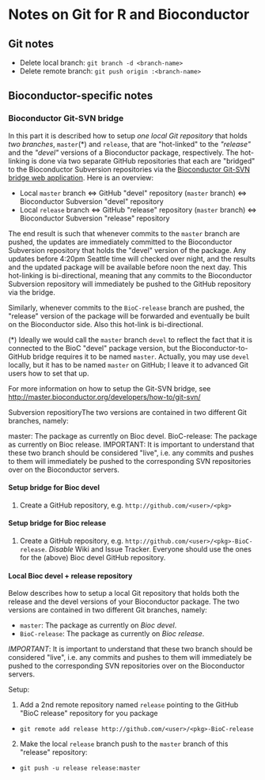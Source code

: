 # Notes on Git for R and Bioconductor

## Git notes

* Delete local branch: `git branch -d <branch-name>`
* Delete remote branch: `git push origin :<branch-name>`


## Bioconductor-specific notes

### Bioconductor Git-SVN bridge
In this part it is described how to setup _one local Git repository_ that holds _two branches_, `master`(*) and `release`, that are "hot-linked" to the _"release"_ and the _"devel"_ versions of a Bioconductor package, respectively.  The hot-linking is done via two separate GitHub repositories that each are "bridged" to the Bioconductor Subversion repositories via the [Bioconductor Git-SVN bridge web application](https://gitsvn.bioconductor.org/).  Here is an overview:

* Local `master` branch <=> GitHub "devel" repository (`master` branch) <=> Bioconductor Subversion "devel" repository
* Local `release` branch <=> GitHub "release" repository (`master` branch) <=> Bioconductor Subversion "release" repository

The end result is such that whenever commits to the `master` branch are pushed, the updates are immediately committed to the Bioconductor Subversion repository that holds the "devel" version of the package.  Any updates before 4:20pm Seattle time will checked over night, and the results and the updated package will be available before noon the next day.  This hot-linking is bi-directional, meaning that any commits to the Bioconductor Subversion repository will immediately be pushed to the GitHub repository via the bridge.

Similarly, whenever commits to the `BioC-release` branch are pushed, the "release" version of the package will be forwarded and eventually be built on the Bioconductor side.  Also this hot-link is bi-directional.

(*) Ideally we would call the `master` branch `devel` to reflect the fact that it is connected to the BioC "devel" package version, but the Bioconductor-to-GitHub bridge requires it to be named `master`.  Actually, you may use `devel` locally, but it has to be named `master` on GitHub; I leave it to advanced Git users how to set that up.

For more information on how to setup the Git-SVN bridge, see http://master.bioconductor.org/developers/how-to/git-svn/



Subversion repositioryThe two versions are contained in two different Git branches, namely:

master: The package as currently on Bioc devel.
BioC-release: The package as currently on Bioc release.
IMPORTANT: It is important to understand that these two branch should be considered "live", i.e. any commits and pushes to them will immediately be pushed to the corresponding SVN repositories over on the Bioconductor servers.

#### Setup bridge for Bioc devel
1. Create a GitHub repository, e.g. `http://github.com/<user>/<pkg>`

#### Setup bridge for Bioc release
1. Create a GitHub repository, e.g. `http://github.com/<user>/<pkg>-BioC-release`.  _Disable_ Wiki and Issue Tracker. Everyone should use the ones for the (above) Bioc devel GitHub repository.

#### Local Bioc devel + release repository
Below describes how to setup a local Git repository that holds both the release and the devel versions of your Bioconductor package.  The two versions are contained in two different Git branches, namely:

* `master`: The package as currently on _Bioc devel_.
* `BioC-release`: The package as currently on _Bioc release_.

*IMPORTANT*: It is important to understand that these two branch should be considered "live", i.e. any commits and pushes to them will immediately be pushed to the corresponding SVN repositories over on the Bioconductor servers.

Setup:  

1. Add a 2nd remote repository named `release` pointing to the GitHub "BioC release" repository for you package
  - `git remote add release http://github.com/<user>/<pkg>-BioC-release`

2. Make the local `release` branch push to the `master` branch of this "release" repository:
  - `git push -u release release:master`



